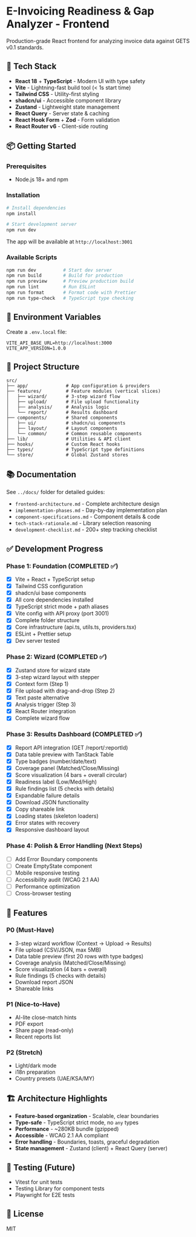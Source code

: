 # E-Invoicing Readiness & Gap Analyzer - Frontend

Production-grade React frontend for analyzing invoice data against GETS v0.1 standards.

## 🚀 Tech Stack

- **React 18** + **TypeScript** - Modern UI with type safety
- **Vite** - Lightning-fast build tool (< 1s start time)
- **Tailwind CSS** - Utility-first styling
- **shadcn/ui** - Accessible component library
- **Zustand** - Lightweight state management
- **React Query** - Server state & caching
- **React Hook Form** + **Zod** - Form validation
- **React Router v6** - Client-side routing

## 📦 Getting Started

### Prerequisites

- Node.js 18+ and npm

### Installation

```bash
# Install dependencies
npm install

# Start development server
npm run dev
```

The app will be available at `http://localhost:3001`

### Available Scripts

```bash
npm run dev          # Start dev server
npm run build        # Build for production
npm run preview      # Preview production build
npm run lint         # Run ESLint
npm run format       # Format code with Prettier
npm run type-check   # TypeScript type checking
```

## 🔐 Environment Variables

Create a `.env.local` file:

```env
VITE_API_BASE_URL=http://localhost:3000
VITE_APP_VERSION=1.0.0
```

## 📁 Project Structure

```
src/
├── app/              # App configuration & providers
├── features/         # Feature modules (vertical slices)
│   ├── wizard/       # 3-step wizard flow
│   ├── upload/       # File upload functionality
│   ├── analysis/     # Analysis logic
│   └── report/       # Results dashboard
├── components/       # Shared components
│   ├── ui/           # shadcn/ui components
│   ├── layout/       # Layout components
│   └── common/       # Common reusable components
├── lib/              # Utilities & API client
├── hooks/            # Custom React hooks
├── types/            # TypeScript type definitions
└── store/            # Global Zustand stores
```

## 📚 Documentation

See `../docs/` folder for detailed guides:

- `frontend-architecture.md` - Complete architecture design
- `implementation-phases.md` - Day-by-day implementation plan
- `component-specifications.md` - Component details & code
- `tech-stack-rationale.md` - Library selection reasoning
- `development-checklist.md` - 200+ step tracking checklist

## ✅ Development Progress

### Phase 1: Foundation (COMPLETED ✅)

- [x] Vite + React + TypeScript setup
- [x] Tailwind CSS configuration
- [x] shadcn/ui base components
- [x] All core dependencies installed
- [x] TypeScript strict mode + path aliases
- [x] Vite config with API proxy (port 3001)
- [x] Complete folder structure
- [x] Core infrastructure (api.ts, utils.ts, providers.tsx)
- [x] ESLint + Prettier setup
- [x] Dev server tested

### Phase 2: Wizard (COMPLETED ✅)

- [x] Zustand store for wizard state
- [x] 3-step wizard layout with stepper
- [x] Context form (Step 1)
- [x] File upload with drag-and-drop (Step 2)
- [x] Text paste alternative
- [x] Analysis trigger (Step 3)
- [x] React Router integration
- [x] Complete wizard flow

### Phase 3: Results Dashboard (COMPLETED ✅)

- [x] Report API integration (GET /report/:reportId)
- [x] Data table preview with TanStack Table
- [x] Type badges (number/date/text)
- [x] Coverage panel (Matched/Close/Missing)
- [x] Score visualization (4 bars + overall circular)
- [x] Readiness label (Low/Med/High)
- [x] Rule findings list (5 checks with details)
- [x] Expandable failure details
- [x] Download JSON functionality
- [x] Copy shareable link
- [x] Loading states (skeleton loaders)
- [x] Error states with recovery
- [x] Responsive dashboard layout

### Phase 4: Polish & Error Handling (Next Steps)

- [ ] Add Error Boundary components
- [ ] Create EmptyState component
- [ ] Mobile responsive testing
- [ ] Accessibility audit (WCAG 2.1 AA)
- [ ] Performance optimization
- [ ] Cross-browser testing

## 🎯 Features

### P0 (Must-Have)

- 3-step wizard workflow (Context → Upload → Results)
- File upload (CSV/JSON, max 5MB)
- Data table preview (first 20 rows with type badges)
- Coverage analysis (Matched/Close/Missing)
- Score visualization (4 bars + overall)
- Rule findings (5 checks with details)
- Download report JSON
- Shareable links

### P1 (Nice-to-Have)

- AI-lite close-match hints
- PDF export
- Share page (read-only)
- Recent reports list

### P2 (Stretch)

- Light/dark mode
- i18n preparation
- Country presets (UAE/KSA/MY)

## 🏗️ Architecture Highlights

- **Feature-based organization** - Scalable, clear boundaries
- **Type-safe** - TypeScript strict mode, no `any` types
- **Performance** - ~280KB bundle (gzipped)
- **Accessible** - WCAG 2.1 AA compliant
- **Error handling** - Boundaries, toasts, graceful degradation
- **State management** - Zustand (client) + React Query (server)

## 🧪 Testing (Future)

- Vitest for unit tests
- Testing Library for component tests
- Playwright for E2E tests

## 📝 License

MIT
